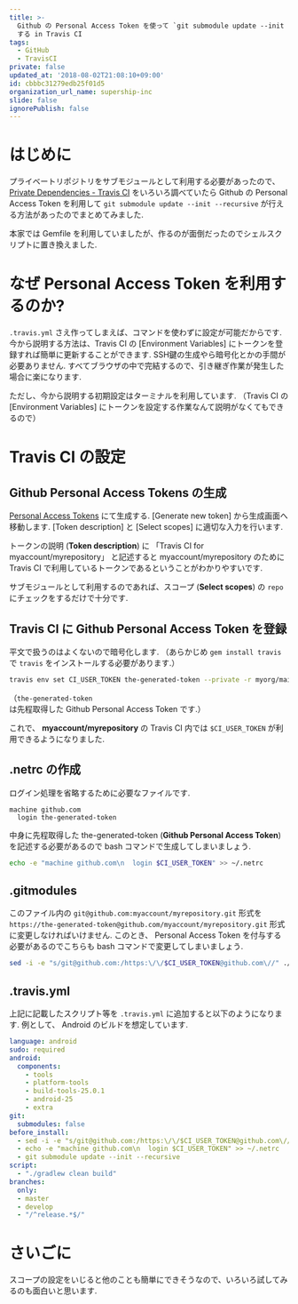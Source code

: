 ```yaml
---
title: >-
  Github の Personal Access Token を使って `git submodule update --init --recursive`
  する in Travis CI
tags:
  - GitHub
  - TravisCI
private: false
updated_at: '2018-08-02T21:08:10+09:00'
id: cbbbc31279edb25f01d5
organization_url_name: supership-inc
slide: false
ignorePublish: false
---
```

# はじめに

プライベートリポジトリをサブモジュールとして利用する必要があったので、 [Private Dependencies - Travis CI](https://docs.travis-ci.com/user/private-dependencies/#API-Token) をいろいろ調べていたら Github の Personal Access Token を利用して `git submodule update --init --recursive` が行える方法があったのでまとめてみました. 

本家では Gemfile を利用していましたが、作るのが面倒だったのでシェルスクリプトに置き換えました.

# なぜ Personal Access Token を利用するのか?

`.travis.yml` さえ作ってしまえば、コマンドを使わずに設定が可能だからです.
今から説明する方法は、Travis CI の [Environment Variables] にトークンを登録すれば簡単に更新することができます. SSH鍵の生成やら暗号化とかの手間が必要ありません. すべてブラウザの中で完結するので、引き継ぎ作業が発生した場合に楽になります.

ただし、今から説明する初期設定はターミナルを利用しています.
（Travis CI の [Environment Variables] にトークンを設定する作業なんて説明がなくてもできるので）

# Travis CI の設定

## Github Personal Access Tokens の生成

[Personal Access Tokens](https://github.com/settings/tokens) にて生成する.
[Generate new token] から生成画面へ移動します.
[Token description] と [Select scopes] に適切な入力を行います.

トークンの説明 (**Token description**) に 「Travis CI for myaccount/myrepository」 と記述すると myaccount/myrepository のために Travis CI で利用しているトークンであるということがわかりやすいです.

サブモジュールとして利用するのであれば、スコープ (**Select scopes**) の `repo` にチェックをするだけで十分です.

## Travis CI に Github Personal Access Token を登録

平文で扱うのはよくないので暗号化します.
（あらかじめ `gem install travis` で `travis` をインストールする必要があります.）

```bash
travis env set CI_USER_TOKEN the-generated-token --private -r myorg/main
```
（`the-generated-token` は先程取得した Github Personal Access Token です.）

これで、 **myaccount/myrepository** の Travis CI 内では `$CI_USER_TOKEN` が利用できるようになりました.

## .netrc の作成

ログイン処理を省略するために必要なファイルです.

```:.netrc
machine github.com
  login the-generated-token
```

中身に先程取得した the-generated-token (**Github Personal Access Token**) を記述する必要があるので bash コマンドで生成してしまいましょう.

```bash
echo -e "machine github.com\n  login $CI_USER_TOKEN" >> ~/.netrc
```

## .gitmodules

このファイル内の `git@github.com:myaccount/myrepository.git` 形式を `https://the-generated-token@github.com/myaccount/myrepository.git` 形式に変更しなければいけません.
このとき、 Personal Access Token を付与する必要があるのでこちらも bash コマンドで変更してしまいましょう.

```bash
sed -i -e "s/git@github.com:/https:\/\/$CI_USER_TOKEN@github.com\//" ./.gitmodules
```

## .travis.yml

上記に記載したスクリプト等を `.travis.yml` に追加すると以下のようになります.
例として、 Android のビルドを想定しています.

```yaml:.travis.yml
language: android
sudo: required
android:
  components:
    - tools
    - platform-tools
    - build-tools-25.0.1
    - android-25
    - extra
git:
  submodules: false
before_install:
  - sed -i -e "s/git@github.com:/https:\/\/$CI_USER_TOKEN@github.com\//" ./.gitmodules
  - echo -e "machine github.com\n  login $CI_USER_TOKEN" >> ~/.netrc
  - git submodule update --init --recursive
script:
  - "./gradlew clean build"
branches:
  only:
  - master
  - develop
  - "/^release.*$/"
```

# さいごに

スコープの設定をいじると他のことも簡単にできそうなので、いろいろ試してみるのも面白いと思います.
